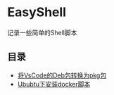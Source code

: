 # EasyShell

记录一些简单的Shell脚本

## 目录
* [将VsCode的Deb包转换为pkg包](/shell/vscode-deb2pkg.sh)
* [Ububtu下安装docker脚本](/shell/ubuntu-install-docker.sh)